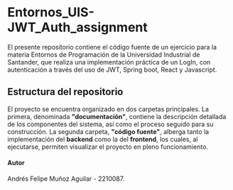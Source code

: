 # Entornos_UIS-JWT_Auth_assignment
El presente repositorio contiene el código fuente de un ejercicio para la materia Entornos de Programación de la Universidad Industrial de Santander, que realiza una implementación práctica de un LogIn, con autenticación a través del uso de JWT, Spring boot, React y Javascript.

## Estructura del repositorio
El proyecto se encuentra organizado en dos carpetas principales. La primera, denominada **"documentación"**, contiene la descripción detallada de los componentes del sistema, así como el proceso seguido para su construcción. La segunda carpeta, **"código fuente"**, alberga tanto la implementación del **backend** como la del **frontend**, los cuales, al ejecutarse, permiten visualizar el proyecto en pleno funcionamiento.

#### Autor
Andrés Felipe Muñoz Aguilar - 2210087.